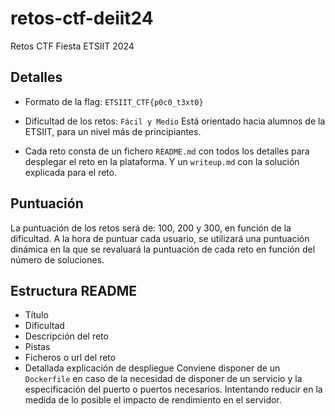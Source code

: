 # retos-ctf-deiit24

Retos CTF Fiesta ETSIIT 2024

## Detalles

- Formato de la flag: `ETSIIT_CTF{p0c0_t3xt0}`

- Dificultad de los retos: `Fácil y Medio`
Está orientado hacia alumnos de la ETSIIT, para un nivel más de principiantes.

- Cada reto consta de un fichero `README.md` con todos los detalles para desplegar el reto en la plataforma. Y un `writeup.md` con la solución explicada para el reto.

## Puntuación

La puntuación de los retos será de: 100, 200 y 300, en función de la dificultad.
A la hora de puntuar cada usuario, se utilizará una puntuación dinámica en la que se revaluará la puntuación de cada reto en función del número de soluciones.

## Estructura README

- Título
- Dificultad
- Descripción del reto
- Pistas
- Ficheros o url del reto
- Detallada explicación de despliegue
Conviene disponer de un `Dockerfile` en caso de la necesidad de disponer de un servicio y la especificación del puerto o puertos necesarios. Intentando reducir en la medida de lo posible el impacto de rendimiento en el servidor.


